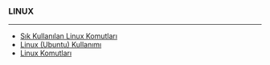### LINUX
---
+ [Sık Kullanılan Linux Komutları](https://github.com/cllsrm/notes/blob/main/dosyalar/linux/S%C4%B1k%20Kullan%C4%B1lan%20Linux%20Komutlar%C4%B1.pdf)
+ [Linux (Ubuntu) Kullanımı](https://github.com/cllsrm/notes/blob/main/dosyalar/linux/Linux.pdf)
+ [Linux Komutları](https://github.com/cllsrm/notes/blob/main/dosyalar/linux/Just%20enough%20Linux.pdf)
